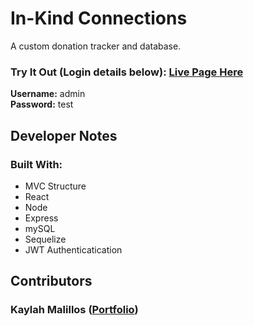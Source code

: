 # In-Kind Connections

A custom donation tracker and database.

### Try It Out (Login details below): [Live Page Here](https://inkindconnections.herokuapp.com/)


**Username:** admin <br>
**Password:** test 


<!-- ## How It Works

* User creates a Login though the Sign-Up page
* Once Login is created, User signs into the app
* Home Page displays all the different sections of dog's life:
    * Pet Info, Vet Info, Vaccinations, Activity, Diet, Potty, Hygenie, Favorites, and Resources

    ![Image](https://github.com/kmalillos/dog-journal/blob/master/read-me/home-page.JPG)

* User can use "Add" button to go to a Form, where User can enter and submit User input
* User input is displayed in each section
* User can delete existing input in each section by clicking on the 'Trash Icon'

    ![Image](https://github.com/kmalillos/dog-journal/blob/master/read-me/section-page.JPG) -->

<!-- **Sample Demo:** [Link]() -->

## Developer Notes

### Built With:
* MVC Structure
* React
* Node
* Express
* mySQL
* Sequelize
* JWT Authenticatication


<!-- ### Models-Views-Controller (MVC) Paradigm

### Handlebars.js

### Bootstrap

### CSS

### Express.js

###  mySQL

###  Sequelize

###  JavaScript + jQuery

###  Passport.js -->

## Contributors

### Kaylah Malillos ([Portfolio](https://kmalillos.github.io/))
